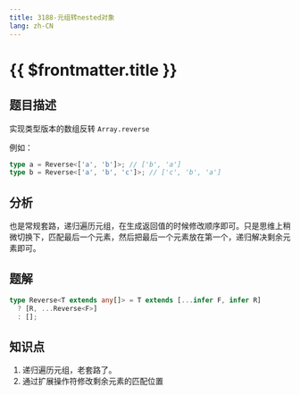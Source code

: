 ```yaml
---
title: 3188-元组转nested对象
lang: zh-CN
---
```


# {{ $frontmatter.title }}

## 题目描述

实现类型版本的数组反转 `Array.reverse`

例如：

```typescript
type a = Reverse<['a', 'b']>; // ['b', 'a']
type b = Reverse<['a', 'b', 'c']>; // ['c', 'b', 'a']
```

## 分析

也是常规套路，递归遍历元组，在生成返回值的时候修改顺序即可。只是思维上稍微切换下，匹配最后一个元素，然后把最后一个元素放在第一个，递归解决剩余元素即可。

## 题解

```ts
type Reverse<T extends any[]> = T extends [...infer F, infer R]
  ? [R, ...Reverse<F>]
  : [];
```

## 知识点

1. 递归遍历元组，老套路了。
2. 通过扩展操作符修改剩余元素的匹配位置
